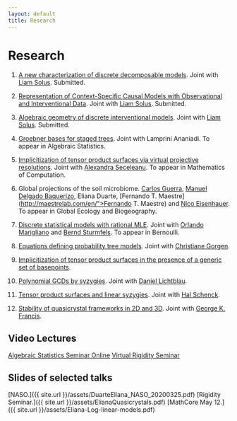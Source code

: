 ```yaml
---
layout: default
title: Research
---
```


# Research

1. [A new characterization of discrete decomposable models](https://arxiv.org/abs/2105.05907). Joint with [Liam Solus](https://people.kth.se/~solus/). Submitted.

1. [Representation of Context-Specific Causal Models with Observational and Interventional Data](https://arxiv.org/abs/2101.09271). Joint with [Liam Solus](https://people.kth.se/~solus/). Submitted.

1. [Algebraic geometry of discrete interventional models](https://arxiv.org/abs/2012.03593). Joint with [Liam Solus](https://people.kth.se/~solus/). Submitted.

1. [Groebner bases for staged trees](https://arxiv.org/abs/1910.02721). Joint with Lamprini Ananiadi. To appear in Algebraic Statistics.

1. [Implicitization of tensor product surfaces via virtual projective resolutions](https://arxiv.org/abs/1908.02086).
   Joint with [Alexandra Seceleanu](https://www.math.unl.edu/~aseceleanu2/). To appear in Mathematics of Computation.
   
1. Global projections of the soil microbiome. [Carlos Guerra](https://scholar.google.pt/citations?user=0stRyvUAAAAJ&hl=en), [Manuel Delgado Baquerizo](https://scholar.google.com/citations?user=oxRf6bEAAAAJ&hl=en), Eliana Duarte, [Fernando T. Maestre](http://maestrelab.com/en/">Fernando T. Maestre)
and [Nico Eisenhauer](https://www.idiv.de/en/groups_and_people/employees/details/eshow/eisenhauer_nico.html). To appear in Global Ecology and Biogeography.

1. [Discrete statistical models with rational MLE](https://arxiv.org/abs/1903.06110). Joint with [Orlando Marigliano](https://orlandomarigliano.wordpress.com)
and [Bernd Sturmfels](https://math.berkeley.edu/~bernd/). To appear in Bernoulli.

1. [Equations defining probability tree models](https://www.sciencedirect.com/science/article/abs/pii/S0747717119300379). Joint with [Christiane Gorgen](https://sites.google.com/view/goergen). 

1. [Implicitization of tensor product surfaces in the presence of a generic set of basepoints](https://arxiv.org/abs/1610.03820).

1. [Polynomial GCDs by syzygies](https://ieeexplore.ieee.org/document/7829593). Joint with [Daniel Lichtblau](https://community.wolfram.com/web/danl).

1. [Tensor product surfaces and linear syzygies](https://arxiv.org/abs/1402.6751). Joint with [Hal Schenck](https://orion.math.iastate.edu/hschenck/).

1. [Stability of quasicrystal frameworks in 2D and 3D](http://new.math.uiuc.edu/quasistable/DuarteFrancisSeville1may13.pdf). Joint with [George K. Francis](http://new.math.uiuc.edu).

## Video Lectures
[Algebraic Statistics Seminar Online](https://sites.google.com/view/algstatsonline/past-talks-and-recordings?authuser=0#h.cst9zjs53ai8)
[Virtual Rigidity Seminar](https://www.youtube.com/watch?v=b-tVNwWr3Fg)


## Slides of selected talks

[NASO.]({{ site.url }}/assets/DuarteEliana_NASO_20200325.pdf)
[Rigidity Seminar.]({{ site.url }}/assets/ElianaQuasicrystals.pdf)
[MathCore May 12.]({{ site.url }}/assets/Eliana-Log-linear-models.pdf)



